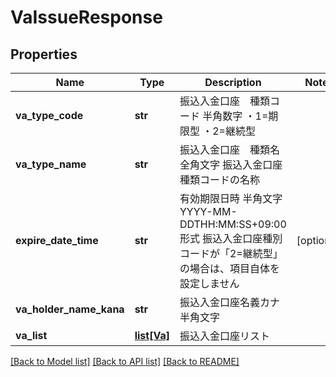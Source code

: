 # VaIssueResponse

## Properties
Name | Type | Description | Notes
------------ | ------------- | ------------- | -------------
**va_type_code** | **str** | 振込入金口座　種類コード 半角数字 ・1&#x3D;期限型 ・2&#x3D;継続型  | 
**va_type_name** | **str** | 振込入金口座　種類名 全角文字 振込入金口座　種類コードの名称  | 
**expire_date_time** | **str** | 有効期限日時 半角文字 YYYY-MM-DDTHH:MM:SS+09:00形式 振込入金口座種別コードが「2&#x3D;継続型」の場合は、項目自体を設定しません  | [optional] 
**va_holder_name_kana** | **str** | 振込入金口座名義カナ 半角文字  | 
**va_list** | [**list[Va]**](Va.md) | 振込入金口座リスト | 

[[Back to Model list]](../README.md#documentation-for-models) [[Back to API list]](../README.md#documentation-for-api-endpoints) [[Back to README]](../README.md)


